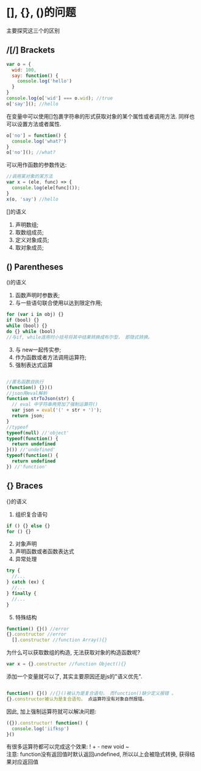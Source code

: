 # [], {}, ()的问题

主要探究这三个的区别

## /[/] Brackets

``` js
var o = {
  wid: 100,
  say: function() {
    console.log('hello')
  }
}
console.log(o['wid'] === o.wid); //true
o['say'](); //hello
```

在变量中可以使用[]包裹字符串的形式获取对象的某个属性或者调用方法. 
同样也可以设置方法或者属性. 

``` js
o['no'] = function() {
  console.log('what?')
}
o['no'](); //what?
```

可以用作函数的参数传达: 

``` js
//调用某对象的某方法
var x = (ele, func) => {
  console.log(ele[func]());
}
x(o, 'say') //hello
```

[]的语义

1. 声明数组; 
2. 取数组成员; 
3. 定义对象成员; 
4. 取对象成员; 

## () Parentheses

()的语义

1. 函数声明时参数表; 
2. 与一些语句联合使用以达到限定作用; 

``` js
for (var i in obj) {}
if (bool) {}
while (bool) {}
do {} while (bool)
//与if, while连用时小括号将其中结果转换成布尔型， 即隐式转换。 
```

3. 与 new一起传实参; 
4. 作为函数或者方法调用运算符; 
5. 强制表达式运算

``` js

```

``` js
//匿名函数自执行
(function() {})()
//json用eval解析
function strToJson(str) {
  // eval 中字符串两旁加了强制运算符() 
  var json = eval('(' + str + ')');
  return json;
}
//typeof 
typeof(null) //'object'
typeof(function() {
  return undefined
}()) //'undefined'
typeof(function() {
  return undefined
}) //'function'
```

## {} Braces 

{}的语义

1. 组织复合语句

``` js
if () {} else {}
for () {}
```

2. 对象声明
3. 声明函数或者函数表达式
4. 异常处理

``` js
try {
  //... 
} catch (ex) {
  //... 
} finally {
  //... 
}
```

5. 特殊结构

``` js
function() {}() //error
{}.constructor //error
  [].constructor //function Array(){}
```

为什么可以获取数组的构造, 无法获取对象的构造函数呢? 

``` js
var x = {}.constructor //function Object(){}
```

添加一个变量就可以了, 其实主要原因还是js的"语义优先". 

``` js

```

``` js
function() {}() //{}()被认为是复合语句， 而function()缺少定义报错 。 
{}.constructor被认为是复合语句， 点运算符没有对象自然报错。
```

因此, 加上强制运算符就可以解决问题: 

``` js
({}).constructor! function() {
  console.log('iifksp')
}()
```

有很多运算符都可以完成这个效果: 
! + - new void ~  
注意: function没有返回值时默认返回undefined, 所以以上会被隐式转换, 获得结果对应返回值
